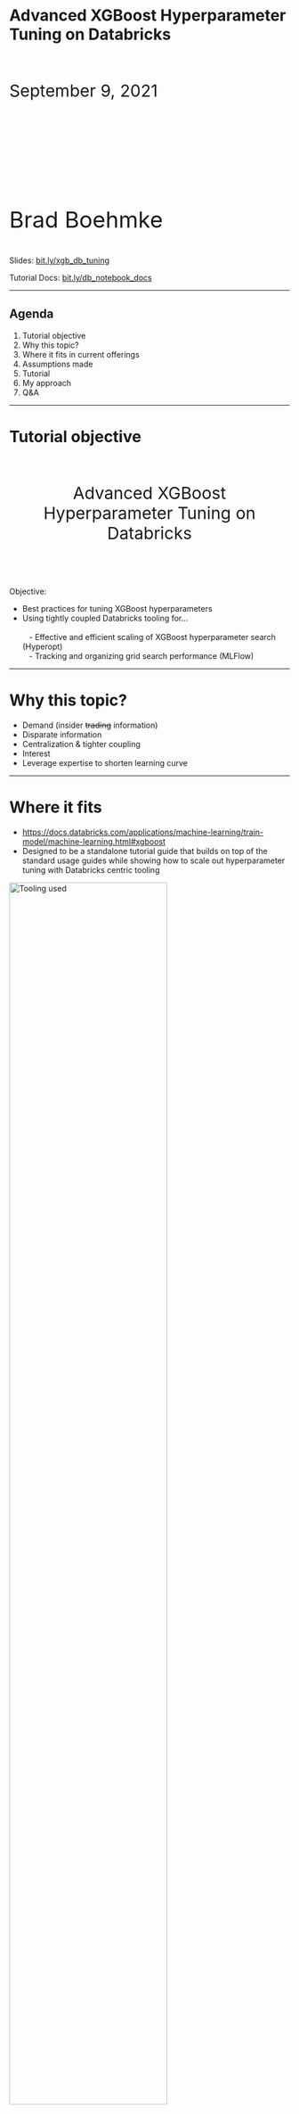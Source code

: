 # Advanced XGBoost Hyperparameter Tuning on Databricks

<br>
<p style="font-size:30px">September 9, 2021</p>

<br><br><br><br><br><br><br>

<p style="font-size:40px">Brad Boehmke</p>

Slides: [bit.ly/xgb_db_tuning](https://bit.ly/xgb_db_tuning)

Tutorial Docs: [bit.ly/db_notebook_docs](https://bit.ly/db_notebook_docs)

---

## Agenda

1. Tutorial objective
2. Why this topic?
3. Where it fits in current offerings
4. Assumptions made
5. Tutorial
6. My approach
7. Q&A

---

# Tutorial objective

<br>

<center>
<p style="font-size:30px">Advanced XGBoost Hyperparameter Tuning on Databricks</p>
</center>

<br><br>

Objective:

* Best practices for tuning XGBoost hyperparameters
* Using tightly coupled Databricks tooling for...<br><br>
&nbsp;&nbsp;&nbsp;- Effective and efficient scaling of XGBoost hyperparameter search (Hyperopt)<br>
&nbsp;&nbsp;&nbsp;- Tracking and organizing grid search performance (MLFlow)

---

# Why this topic?

* Demand (insider <strike>trading</strike> information)
* Disparate information
* Centralization & tighter coupling
* Interest
* Leverage expertise to shorten learning curve

---

# Where it fits

* https://docs.databricks.com/applications/machine-learning/train-model/machine-learning.html#xgboost
* Designed to be a standalone tutorial guide that builds on top of the standard usage guides while showing how to scale out hyperparameter tuning with Databricks centric tooling

<img src="images/tooling_used.png" alt="Tooling used" height="75%" width="75%">

---

# Asumptions made

This tutorial makes the assumption that the reader:

* <b>Time</b>: Plans to spend ~ 10min reading the tutorial (< 3,000 words)
* <b>Language</b>: Comfortable using Python for basic data wrangling tasks, writing functions, and applying context managers
* <b>ML</b>: Understands the basics of the GBM/XGBoost algorithm and is familiar with the idea of hyperparameter tuning
* <b>Environment</b>: Has access to a Databricks ML runtime cluster to reproduce results (~ 20 min compute time)

<b><font color="blue">Target audience</font></b>: Data scientist transitioning to Databricks that has experience with machine learning in general and, more specifically, some experience with XGBoost. The reader's objective is to better understand what XGBoost hyperparameters to focus on, what values to explore, and how best to implement this process within Databricks.

---

# (Abridged) Tutorial

---
# Intro

Gradient boosting machines (GBMs), and more specifically the XGBoost variant, is an extremely popular machine learning algorithm that has proven successful across many domains and, ___<font color="blue">when appropriately tuned</font>___, is one of the leading algorithmic methods for tabular data.

Objective of this tutorial is to illustrate:

* Best practices for tuning XGBoost hyperparameters
* Leveraging Hyperopt for an effective and efficient XGBoost grid search
* Using MLflow for tracking and organizing grid search performance

<br><br>

<font color="red">Note</font>: These slides accompany a full length tutorial guide that can be found [here](https://bit.ly/db_notebook_docs).

---

# Assumptions


1. <b>Language</b>: Comfortable using Python for basic data wrangling tasks, writing functions, and applying context managers
2. <b>ML</b>: Understands the basics of the GBM/XGBoost algorithm and is familiar with the idea of hyperparameter tuning
3. <b>Environment</b>: Has access to a Databricks ML runtime cluster to reproduce results (~ 20 min compute time)

---

# Prerequisites: Packages

    !python
    # helper packages
    import pandas as pd
    import numpy as np
    import time
    import warnings

    # modeling
    from sklearn.metrics import roc_auc_score
    from sklearn.model_selection import train_test_split
    import xgboost as xgb

    # hyperparameter tuning
    from hyperopt import fmin, tpe, hp, SparkTrials, STATUS_OK
    from hyperopt.pyll import scope

    # model/grid search tracking
    import mlflow

---

# Prerequisites: Data

Well known [wine quality dataset](https://archive.ics.uci.edu/ml/datasets/wine+quality) provided by the [UCI Machine Learning Repository](https://archive.ics.uci.edu/ml/index.php).

Our objective in this modeling task is to use wine characteristics in order to predict the ___quality___ of the wine high quality(>= 7) or low quality (< 7).

    !python
    # 1. read in data
    white_wine = pd.read_csv("https://archive.ics.uci.edu/ml/machine-learning-databases/wine-quality/winequality-white.csv", sep=";")
    red_wine = pd.read_csv("https://archive.ics.uci.edu/ml/machine-learning-databases/wine-quality/winequality-red.csv", sep=";")

    # 2. create indicator column for red vs. white wine
    red_wine['is_red'] = 1
    white_wine['is_red'] = 0

    # 3. combine the red and white wine data sets
    data = pd.concat([red_wine, white_wine], axis=0)

    # 4. remove spaces from column names
    data.rename(columns=lambda x: x.replace(' ', '_'), inplace=True)

    # 5. convert "quality" column to 0 vs. 1 to make this a classification problem
    data["quality"] = (data["quality"] >= 7).astype(int)

---

# Prerequisites: Data

    !python
    data.head(10)

<img src="images/wine_data.png" alt="Wine data" height="100%" width="100%">


    !python
    # split data into train (75%) and test (25%) sets
    train, test = train_test_split(data, random_state=123)
    X_train = train.drop(columns="quality")
    X_test = test.drop(columns="quality")
    y_train = train["quality"]
    y_test = test["quality"]

    # create XGBoost DMatrix objects
    train = xgb.DMatrix(data=X_train, label=y_train)
    test = xgb.DMatrix(data=X_test, label=y_test)

---

# XGBoost hyperparameters

There are many 😳 but the most common ones can be categorized as...

* <b><font color="blue">Boosting hyperparameters</font></b>: controls how we proceed down the [gradient descent process](https://bradleyboehmke.github.io/HOML/gbm.html#gbm-gradient) (aka gradient boosting)
* <b><font color="blue">Tree hyperparameters</font></b>: controls how we build our base learner decision trees
* <b><font color="blue">Stochastic hyperparameters</font></b>: controls how we randomly subsample our training data during the model building process
* <b><font color="blue">Regularization hyperparameters</font></b>: controls model complexity to guard against overfitting

---

# Boosting hyperparameters

* <strike>Number of trees</strike>: XGBoost allows us to apply early stopping. We simply need enough trees to minimize loss.
* <b><font color="blue">learning_rate</font></b>: Determines the contribution of each tree on the final outcome and controls how quickly the algorithm learns. __Recommendation__: Search across values ranging from 0.0001-1 on a log scale (i.e. 0.0001, 0.001, 0.01, 0.1, 1).

<img src="images/learning-rate-fig-1.png" alt="Learning rate" height="100%" width="100%">

---

# Tree hyperparameters

* <b><font color="blue">max_depth</font></b>: Explicitly controls the depth of the individual trees. __Recommendation__: Uniformly search across values ranging from 1-10 but be willing to increase the high value range for larger datasets.
* <b><font color="blue">min_child_weight</font></b>: Implicitly controls the complexity of each tree by requiring the minimum number of instances (measured by [hessian](https://stats.stackexchange.com/questions/317073/explanation-of-min-child-weight-in-xgboost-algorithm) within XGBoost) to be greater than a certain value for further partitioning to occur. __Recommendation__: Uniformly search across values ranging from near zero-20 but be willing to increase the high value range for larger datasets.

<img src="images/shallow-deep-trees.png" alt="Shallow vs. deep trees" height="100%" width="100%">

---

# Stochastic hyperparameters

Stochastic behavior helps to reduce tree correlation and also helps reduce the chances of getting stuck in local minimas, plateaus, and other irregular terrain of the loss function.

* <b><font color="blue">subsample</font></b>: Subsampling rows before creating each tree. Useful when there are dominating features in your dataset. __Recommendation__: Uniformly search across values ranging from 0.5-1.0.
* <b><font color="blue">colsample_bytree</font></b>: Subsampling of columns before creating each tree (i.e. mtry in random forests). Useful for large datasets or when multicollinearity exists. __Recommendation__: Uniformly search across values ranging from 0.5-1.0.
* <b><font color="blue">colsample_bylevel & colsample_bynode</font></b>: Additional procedures for sampling columns as you build a tree. Useful for datasets with many highly correlated features. __Recommendation__: Uniformly search across values ranging from 0.5-1.0.

---

# Regularization hyperparameters

* <b><font color="blue">gamma</font></b>: Controls the complexity of a given tree by growing the tree to the max depth but then pruning the tree to find and remove splits that do not meet the specified gamma. __Recommendation__: Search across values ranging from 0-some large number on a log scale (i.e. 0, 1, 10, 100, 1000, etc.).
* <b><font color="blue">alpha</font></b>: Provides an L2 regularization to the loss function, which is similar to the [Ridge penalty](https://bradleyboehmke.github.io/HOML/regularized-regression.html#ridge) commonly used for regularized regression. __Recommendation__: Search across values ranging from 0-some large number on a log scale (i.e. 0, 1, 10, 100, 1000, etc.).
* <b><font color="blue">lambda</font></b>: Provides an L1 regularization to the loss function, which is similar to the [Lasso penalty](https://bradleyboehmke.github.io/HOML/regularized-regression.html#lasso) commonly used for regularized regression. __Recommendation__: Search across values ranging from 0-some large number on a log scale (i.e. 0, 1, 10, 100, 1000, etc.).

<img src="images/regularization.png" alt="Regularization" height="40%" width="40%">

---

# Hyperopt for hyperparameter search

[Several approaches](https://en.wikipedia.org/wiki/Hyperparameter_optimization) you can use for performing a hyperparameter grid search:

* <strike>full cartesian grid search</strike>
* <strike>random grid search</strike>
* Bayesian optimization

Why [hyperopt](https://github.com/hyperopt/hyperopt):

* Open source
* Bayesian optimizer – smart searches over hyperparameters (using a [Tree of Parzen Estimators](https://optunity.readthedocs.io/en/latest/user/solvers/TPE.html)), not grid or random search
* Integrates with Apache Spark for parallel hyperparameter search
* Integrates with MLflow for automatic tracking of the search results
* Included in the Databricks ML runtime
* Maximally flexible: can optimize literally any Python model with any hyperparameters

---

# Hyperparameter search space

A best practice strategy for a hyperopt workflow is as follows:

1. Choose what hyperparameters are reasonable to optimize
2. Define broad ranges for each of the hyperparameters (including the default where applicable)
3. Run a small number of trials
4. Observe the results in an MLflow parallel coordinate plot and select the runs with lowest loss
5. Move the range towards those higher/lower values when the best runs’ hyperparameter values are pushed against one end of a range
6. Determine whether certain hyperparameter values cause fitting to take a long time (and avoid those values)
7. Re-run with more trials
8. Repeat until the best runs are comfortably within the given search bounds and none are taking excessive time

---

# Hyperparameter search space

<img src="images/hyperparameter-search-space.png" alt="Hyperparameter search space" height="80%" width="80%">

    !python
    search_space = {
        'learning_rate': hp.loguniform('learning_rate', -7, 0),
        'max_depth': scope.int(hp.uniform('max_depth', 1, 100)),
        'min_child_weight': hp.loguniform('min_child_weight', -2, 3),
        'subsample': hp.uniform('subsample', 0.5, 1),
        'colsample_bytree': hp.uniform('colsample_bytree', 0.5, 1),
        'gamma': hp.loguniform('gamma', -10, 10),
        'alpha': hp.loguniform('alpha', -10, 10),
        'lambda': hp.loguniform('lambda', -10, 10),
        'objective': 'binary:logistic',
        'eval_metric': 'auc',
        'seed': 123,
    }

---

# Defining the model training process

Hyperopt and MLFlow work great together!

Just need to define a function that returns <b><font color="blue">status</font></b> and <b><font color="blue">loss</font></b>

    !python
    def train_model(params):

        # With MLflow autologging, hyperparameters and the trained model are automatically logged to MLflow.
        mlflow.xgboost.autolog(silent=True)

        # However, we can log additional information by using an MLFlow tracking context manager
        with mlflow.start_run(nested=True):

            # Train model and record run time
            start_time = time.time()
            booster = xgb.train(params=params, dtrain=train, num_boost_round=5000, evals=[(test, "test")], early_stopping_rounds=50, verbose_eval=False)
            run_time = time.time() - start_time
            mlflow.log_metric('runtime', run_time)

            # Record AUC as primary loss for Hyperopt to minimize
            predictions_test = booster.predict(test)
            auc_score = roc_auc_score(y_test, predictions_test)

            # Set the loss to -1*auc_score so fmin maximizes the auc_score
            return {'status': STATUS_OK, 'loss': -auc_score, 'booster': booster.attributes()}

---

# Executing the search

To execute the search we use `fmin` and supply it our model training (objective) function along with the hyperparameter search space. `fmin` can use different algorithms to search across the hyperparameter search space (i.e. random, Bayesian); however, we suggest using the Tree of Parsen Estimators (`tpe.suggest`) which will perform a smart Bayesian optimization grid search.

    !python
    #spark_trials = SparkTrials(parallelism=4)

    # runs initial search to assess 25 hyperparameter combinations
    with mlflow.start_run(run_name='initial_search'):
        best_params = fmin(
          fn=train_model,
          space=search_space,
          algo=tpe.suggest,
          max_evals=25,
          rstate=np.random.RandomState(123),
          #trials=spark_trials
        )

    best_params
    Out[15]: {
        'alpha': 1.2573697498285759,
        'colsample_bytree': 0.6246623099667723,
        'gamma': 0.4299177395431556,
        'lambda': 0.6655776343087407,
        'learning_rate': 0.10108159135348746,
        'max_depth': 8.571533913539605,
        'min_child_weight': 1.3053934392357864,
        'subsample': 0.6654338738457878
        }
---

# Assess results

<img src="images/mlflow-experiment.png" alt="MLFlow experiment" height="100%" width="100%">

<br>

<img src="images/mlflow-experiment-logs.png" alt="MLFlow experiment logs" height="100%" width="100%">

---
# Assess results

<img src="images/parallel-coord.png" alt="Parallel coordinates plot" height="100%" width="100%">

---
# Assess results

<img src="images/runtime.png" alt="Model performance vs runtime" height="100%" width="100%">

---
# Alternative early stopping procedures

    !python

    with mlflow.start_run(run_name='xgb_timeout'):
        best_params = fmin(
            fn=train_model,
            space=search_space,
            algo=tpe.suggest,
            timeout=60*5, # stop the grid search after 5 * 60 seconds == 5 minutes
            #trials=spark_trials,
            rstate=np.random.RandomState(123)
        )

    with mlflow.start_run(run_name='xgb_loss_threshold'):
        best_params = fmin(
            fn=train_model,
            space=search_space,
            algo=tpe.suggest,
            loss_threshold=-0.92, # stop the grid search once we've reached an AUC of 0.92 or higher
            timeout=60*10,        # stop after 5 minutes regardless if we reach an AUC of 0.92
            #trials=spark_trials,
            rstate=np.random.RandomState(123)
        )

---

# Summary

Tuning an XGBoost algorithm is no small feat.

This tutorial outlined

* the primary hyperparameters that tend to impact model performance along with recommended values to explore for each hyperparameter,
* how to use Hyperopt for an intelligent, Bayesian optimization approach to explore the search space,
* how to use MLFlow to log and organize the hyperparameter exploration within Databricks.


---

# Additional resources

XGBoost

- [Getting started with XGBoost on Databricks](https://docs.databricks.com/applications/machine-learning/train-model/xgboost.html) (Databricks docs)
- [Additional notes on XGBoost hyperparameter tuning](https://xgboost.readthedocs.io/en/latest/tutorials/param_tuning.html) (package docs)
- [A Gentle Introduction to XGBoost for Applied Machine Learning](https://machinelearningmastery.com/gentle-introduction-xgboost-applied-machine-learning/) (blog)

Hyperopt

- [Hyperopt best practices documentation from Databricks](https://docs.databricks.com/applications/machine-learning/automl-hyperparam-tuning/hyperopt-best-practices.html?_gl=1*wlclzc*_gcl_aw*R0NMLjE2Mjg3OTM0NTQuQ2p3S0NBandqZE9JQmhBX0Vpd0FIejh4bTF0d0hKSFdvYzgzUDBHTWd5Z3duMFZMb1dueUpDYVU0aDZSOHdDVE91UU05VWZ4QTdEaUxSb0NPN1FRQXZEX0J3RQ..&_ga=2.244655938.636196059.1630927467-1465050559.1628793454&_gac=1.16404164.1628793456.CjwKCAjwjdOIBhA_EiwAHz8xm1twHJHWoc83P0GMgygwn0VLoWnyJCaU4h6R8wCTOuQM9UfxA7DiLRoCO7QQAvD_BwE) (Databricks docs)
- [How (Not) to Tune Your Model With Hyperopt](https://databricks.com/blog/2021/04/15/how-not-to-tune-your-model-with-hyperopt.html) (blog)
- [Scaling Hyperopt to Tune Machine Learning Models in Python](https://databricks.com/blog/2019/10/29/scaling-hyperopt-to-tune-machine-learning-models-in-python.html) (blog)

MLFlow

- [Python MLFlow API documentation](https://www.mlflow.org/docs/latest/python_api/index.html) (package docs)
- [MLFlow guide](https://docs.databricks.com/applications/mlflow/index.html) (Databricks docs)
- [Best Practices for Hyperparameter Tuning with MLflow](https://databricks.com/session/best-practices-for-hyperparameter-tuning-with-mlflow) (talk)


---
# My approach



---

# Questions?
